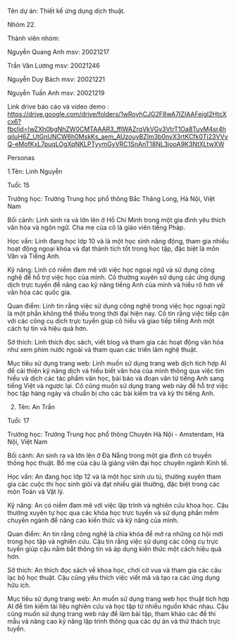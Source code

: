 Tên dự án: Thiết kế ứng dụng dịch thuật.

Nhóm 22.

Thành viên nhóm:

Nguyễn Quang Anh msv: 20021217

Trần Văn Lương msv: 20021246

Nguyễn Duy Bách msv: 20021221

Nguyễn Tuấn Anh msv: 20021219

Link drive báo cáo và video demo : https://drive.google.com/drive/folders/1wRoyhCJG2F8wA7IZIAAFejgI2HtcXcx6?fbclid=IwZXh0bgNhZW0CMTAAAR3_fflWAZrqVkVGv3VtrT1Oa8TuyM4sr4hqiluH6Z_UtGnUNCW6h0MskKs_aem_AUzouyBZlm3b0nvX3rtKCfk0Tj23VVvQ-eMofKxL7puqLOgXqNKLPTyymGyVRC1SnAnT18NL3iooA9K3NtXLtwXW

Personas

1.Tên: Linh Nguyễn

Tuổi: 15

Trường học: Trường Trung học phổ thông Bắc Thăng Long, Hà Nội, Việt Nam

Bối cảnh: Linh sinh ra và lớn lên ở Hồ Chí Minh trong một gia đình yêu thích văn hóa và ngôn ngữ. Cha mẹ của cô là giáo viên tiếng Pháp.

Học vấn: Linh đang học lớp 10 và là một học sinh năng động, tham gia nhiều hoạt động ngoại khóa và đạt thành tích tốt trong học tập, đặc biệt là môn Văn và Tiếng Anh.

Kỹ năng: Linh có niềm đam mê với việc học ngoại ngữ và sử dụng công nghệ để hỗ trợ việc học của mình. Cô thường xuyên sử dụng các ứng dụng dịch trực tuyến để nâng cao kỹ năng tiếng Anh của mình và hiểu rõ hơn về văn hóa các quốc gia.

Quan điểm: Linh tin rằng việc sử dụng công nghệ trong việc học ngoại ngữ là một phần không thể thiếu trong thời đại hiện nay. Cô tin rằng việc tiếp cận với các công cụ dịch trực tuyến giúp cô hiểu và giao tiếp tiếng Anh một cách tự tin và hiệu quả hơn.

Sở thích: Linh thích đọc sách, viết blog và tham gia các hoạt động văn hóa như xem phim nước ngoài và tham quan các triển lãm nghệ thuật.

Mục tiêu sử dụng trang web: Linh muốn sử dụng trang web dịch tích hợp AI để cải thiện kỹ năng dịch và hiểu biết văn hóa của mình thông qua việc tìm hiểu và dịch các tác phẩm văn học, bài báo và đoạn văn từ tiếng Anh sang tiếng Việt và ngược lại. Cô cũng muốn sử dụng trang web này để hỗ trợ việc học tập hàng ngày và chuẩn bị cho các bài kiểm tra và kỳ thi tiếng Anh.

2. Tên: An Trần

Tuổi: 17

Trường học: Trường Trung học phổ thông Chuyên Hà Nội - Amsterdam, Hà Nội, Việt Nam

Bối cảnh: An sinh ra và lớn lên ở Đà Nẵng trong một gia đình có truyền thống học thuật. Bố mẹ của cậu là giảng viên đại học chuyên ngành Kinh tế.

Học vấn: An đang học lớp 12 và là một học sinh ưu tú, thường xuyên tham gia các cuộc thi học sinh giỏi và đạt nhiều giải thưởng, đặc biệt trong các môn Toán và Vật lý.

Kỹ năng: An có niềm đam mê với việc lập trình và nghiên cứu khoa học. Cậu thường xuyên tự học qua các khóa học trực tuyến và sử dụng phần mềm chuyên ngành để nâng cao kiến thức và kỹ năng của mình.

Quan điểm: An tin rằng công nghệ là chìa khóa để mở ra những cơ hội mới trong học tập và nghiên cứu. Cậu tin rằng việc sử dụng các công cụ trực tuyến giúp cậu nắm bắt thông tin và áp dụng kiến thức một cách hiệu quả hơn.

Sở thích: An thích đọc sách về khoa học, chơi cờ vua và tham gia các câu lạc bộ học thuật. Cậu cũng yêu thích việc viết mã và tạo ra các ứng dụng hữu ích.

Mục tiêu sử dụng trang web: An muốn sử dụng trang web học thuật tích hợp AI để tìm kiếm tài liệu nghiên cứu và học tập từ nhiều nguồn khác nhau. Cậu cũng muốn sử dụng trang web này để làm bài tập, tham khảo các đề thi mẫu và nâng cao kỹ năng lập trình thông qua các dự án và thử thách trực tuyến.
